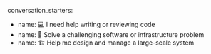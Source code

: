 conversation_starters:
- name: 💻 I need help writing or reviewing code
- name: 🧠 Solve a challenging software or infrastructure problem
- name: 🏗️ Help me design and manage a large-scale system

